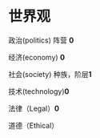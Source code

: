 # 世界观

 政治\(politics\) 阵营 **0**

经济\(economy\) **0** 

社会\(society\) 种族，阶层**1** 

技术\(technology\)**0** 

法律（Legal）**0** 

道德（Ethical）

